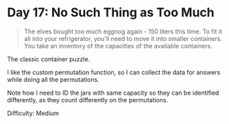 # Day 17: No Such Thing as Too Much

> The elves bought too much eggnog again - 150 liters this time. 
> To fit it all into your refrigerator, you'll need to move it into smaller containers. 
> You take an inventory of the capacities of the available containers.

The classic container puzzle.

I like the custom permutation function, so I can collect the data for answers while doing all the 
permutations.

Note how I need to ID the jars with same capacity so they can be identified differently, as they count
differently on the permutations.

Difficulty: Medium 